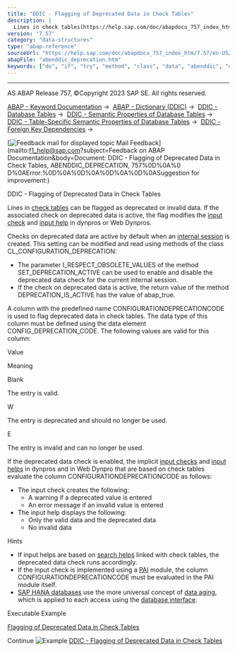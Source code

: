 ```yaml
---
title: "DDIC - Flagging of Deprecated Data in Check Tables"
description: |
  Lines in check tables(https://help.sap.com/doc/abapdocu_757_index_htm/7.57/en-US/abenddic_database_tables_checktab.htm) can be flagged as deprecated or invalid data. If the associated check on deprecated data is active, the flag modifies the input check(https://help.sap.com/doc/abapdocu_757_inde
version: "7.57"
category: "data-structures"
type: "abap-reference"
sourceUrl: "https://help.sap.com/doc/abapdocu_757_index_htm/7.57/en-US/abenddic_deprecation.htm"
abapFile: "abenddic_deprecation.htm"
keywords: ["do", "if", "try", "method", "class", "data", "abenddic", "deprecation"]
---
```


* * *

AS ABAP Release 757, ©Copyright 2023 SAP SE. All rights reserved.

[ABAP - Keyword Documentation](https://help.sap.com/doc/abapdocu_757_index_htm/7.57/en-US/abenabap.htm) →  [ABAP - Dictionary (DDIC)](https://help.sap.com/doc/abapdocu_757_index_htm/7.57/en-US/abenabap_dictionary.htm) →  [DDIC - Database Tables](https://help.sap.com/doc/abapdocu_757_index_htm/7.57/en-US/abenddic_database_tables.htm) →  [DDIC - Semantic Properties of Database Tables](https://help.sap.com/doc/abapdocu_757_index_htm/7.57/en-US/abenddic_database_tables_sema.htm) →  [DDIC - Table-Specific Semantic Properties of Database Tables](https://help.sap.com/doc/abapdocu_757_index_htm/7.57/en-US/abenddic_database_tables_semasspec.htm) →  [DDIC - Foreign Key Dependencies](https://help.sap.com/doc/abapdocu_757_index_htm/7.57/en-US/abenddic_database_tables_forkeyrel.htm) → 

 [![](Mail.gif?object=Mail.gif&sap-language=EN "Feedback mail for displayed topic") Mail Feedback](mailto:f1_help@sap.com?subject=Feedback on ABAP Documentation&body=Document: DDIC - Flagging of Deprecated Data in Check Tables, ABENDDIC_DEPRECATION, 757%0D%0A%0
D%0AError:%0D%0A%0D%0A%0D%0A%0D%0ASuggestion for improvement:)

DDIC - Flagging of Deprecated Data in Check Tables

Lines in [check tables](https://help.sap.com/doc/abapdocu_757_index_htm/7.57/en-US/abenddic_database_tables_checktab.htm) can be flagged as deprecated or invalid data. If the associated check on deprecated data is active, the flag modifies the [input check](https://help.sap.com/doc/abapdocu_757_index_htm/7.57/en-US/abenabap_dynpros_checks.htm) and [input help](https://help.sap.com/doc/abapdocu_757_index_htm/7.57/en-US/abenabap_dynpros_value_help.htm) in dynpros or Web Dynpros.

Checks on deprecated data are active by default when an [internal session](https://help.sap.com/doc/abapdocu_757_index_htm/7.57/en-US/abeninternal_session_glosry.htm "Glossary Entry") is created. This setting can be modified and read using methods of the class CL\_CONFIGURATION\_DEPRECATION:

-   The parameter I\_RESPECT\_OBSOLETE\_VALUES of the method SET\_DEPRECATION\_ACTIVE can be used to enable and disable the deprecated data check for the current internal session.
-   If the check on deprecated data is active, the return value of the method DEPRECATION\_IS\_ACTIVE has the value of abap\_true.

A column with the predefined name CONFIGURATIONDEPRECATIONCODE is used to flag deprecated data in check tables. The data type of this column must be defined using the data element CONFIG\_DEPRECATION\_CODE. The following values are valid for this column:

Value

Meaning

Blank

The entry is valid.

W

The entry is deprecated and should no longer be used.

E

The entry is invalid and can no longer be used.

If the deprecated data check is enabled, the implicit [input checks](https://help.sap.com/doc/abapdocu_757_index_htm/7.57/en-US/abenabap_dynpros_checks.htm) and [input helps](https://help.sap.com/doc/abapdocu_757_index_htm/7.57/en-US/abenabap_dynpros_value_help.htm) in dynpros and in Web Dynpro that are based on check tables evaluate the column CONFIGURATIONDEPRECATIONCODE as follows:

-   The input check creates the following:
    -   A warning if a deprecated value is entered
    -   An error message if an invalid value is entered
-   The input help displays the following:
    -   Only the valid data and the deprecated data
    -   No invalid data

Hints

-   If input helps are based on [search helps](https://help.sap.com/doc/abapdocu_757_index_htm/7.57/en-US/abensearch_help_glosry.htm "Glossary Entry") linked with check tables, the deprecated data check runs accordingly.
-   If the input check is implemented using a [PAI](https://help.sap.com/doc/abapdocu_757_index_htm/7.57/en-US/abenpai_glosry.htm "Glossary Entry") module, the column CONFIGURATIONDEPRECATIONCODE must be evaluated in the PAI module itself.
-   [SAP HANA databases](https://help.sap.com/doc/abapdocu_757_index_htm/7.57/en-US/abenhana_database_glosry.htm "Glossary Entry") use the more universal concept of [data aging](https://help.sap.com/doc/abapdocu_757_index_htm/7.57/en-US/abendata_aging_glosry.htm "Glossary Entry"), which is applied to each access using the [database interface](https://help.sap.com/doc/abapdocu_757_index_htm/7.57/en-US/abendatabase_interface_glosry.htm "Glossary Entry").

Executable Example

[Flagging of Deprecated Data in Check Tables](https://help.sap.com/doc/abapdocu_757_index_htm/7.57/en-US/abenddic_deprecation_abexa.htm)

Continue
![Example](exa.gif "Example") [DDIC - Flagging of Deprecated Data in Check Tables](https://help.sap.com/doc/abapdocu_757_index_htm/7.57/en-US/abenddic_deprecation_abexa.htm)